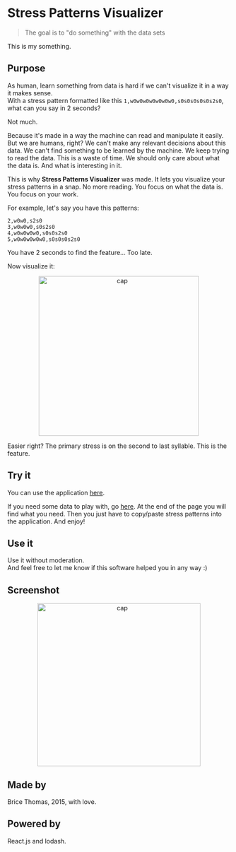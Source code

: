 # Stress Patterns Visualizer

> The goal is to "do something" with the data sets

This is my something.

## Purpose

As human, learn something from data is hard if we can't visualize it in a way it makes sense.  
With a stress pattern formatted like this `1,w0w0w0w0w0w0w0,s0s0s0s0s0s2s0`, what can you say in 2 seconds?

Not much.

Because it's made in a way the machine can read and manipulate it easily. But we are humans, right?
We can't make any relevant decisions about this data. We can't find something to be learned by the machine.
We keep trying to read the data. This is a waste of time. We should only care about what the data is. And what is interesting in it.

This is why **Stress Patterns Visualizer** was made. It lets you visualize your stress patterns in a snap.
No more reading. You focus on what the data is. You focus on your work.

For example, let's say you have this patterns:

```
2,w0w0,s2s0
3,w0w0w0,s0s2s0
4,w0w0w0w0,s0s0s2s0
5,w0w0w0w0w0,s0s0s0s2s0
```

You have 2 seconds to find the feature... Too late.

Now visualize it:

<p align="center">
  <img width="362" alt="cap" src="https://cloud.githubusercontent.com/assets/1422403/11721538/939f11e4-9f64-11e5-8aa2-7d3051d4fbc3.png">
</p>

Easier right? The primary stress is on the second to last syllable. This is the feature.

## Try it

You can use the application [here](http://cowa.github.io/stress-patterns-visualizer/).

If you need some data to play with, go [here](http://cdlh7.free.fr/ATAL_2015/resume.html). At the end of the page you will find what you need.
Then you just have to copy/paste stress patterns into the application. And enjoy!

## Use it

Use it without moderation.  
And feel free to let me know if this software helped you in any way :)

## Screenshot

<p align="center">
  <img width="369" alt="cap" src="https://cloud.githubusercontent.com/assets/1422403/11722105/64ca69ba-9f67-11e5-9fd9-aa7ac3c79a3c.png">
</p>

## Made by

Brice Thomas, 2015, with love.

## Powered by

React.js and lodash.
